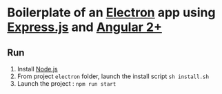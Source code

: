 # Boilerplate of an [**E**lectron](https://electron.atom.io/) app using [**E**xpress.js](http://expressjs.com) and [**A**ngular 2+](https://angular.io)

## Run
1. Install [Node.js](https://nodejs.org)
2. From project `electron` folder, launch the install script `sh install.sh`
3. Launch the project : `npm run start`